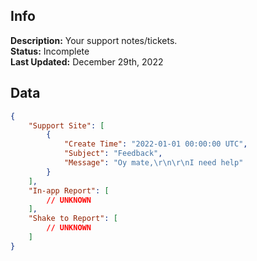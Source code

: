 ## Info
**Description:** Your support notes/tickets.\
**Status:** Incomplete\
**Last Updated:** December 29th, 2022

## Data
```json
{
    "Support Site": [
        {
            "Create Time": "2022-01-01 00:00:00 UTC",
            "Subject": "Feedback",
            "Message": "Oy mate,\r\n\r\nI need help"
        }
    ],
    "In-app Report": [
        // UNKNOWN
    ],
    "Shake to Report": [
        // UNKNOWN
    ]
}
```